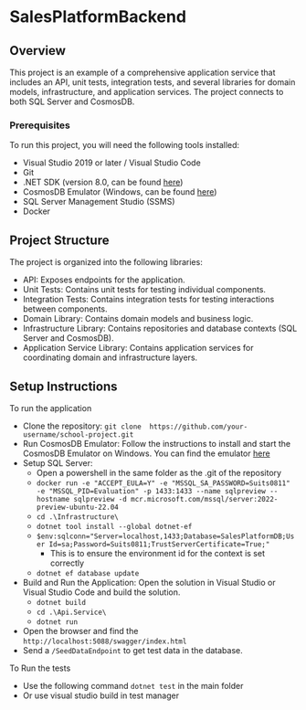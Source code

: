 # SalesPlatformBackend

## Overview

This project is an example of a comprehensive application service that includes an API, unit tests, integration tests, and several libraries for domain models, infrastructure, and application services. The project connects to both SQL Server and CosmosDB.

### Prerequisites
To run this project, you will need the following tools installed:
 - Visual Studio 2019 or later / Visual Studio Code
 - Git
 - .NET SDK (version 8.0, can be found [here](https://dotnet.microsoft.com/en-us/download))
 - CosmosDB Emulator (Windows, can be found [here](https://learn.microsoft.com/en-us/azure/cosmos-db/how-to-develop-emulator?tabs=windows,csharp&pivots=api-nosql))
 - SQL Server Management Studio (SSMS)
 - Docker

## Project Structure

The project is organized into the following libraries:
 - API: Exposes endpoints for the application.
 - Unit Tests: Contains unit tests for testing individual components.
 - Integration Tests: Contains integration tests for testing interactions between components.
 - Domain Library: Contains domain models and business logic.
 - Infrastructure Library: Contains repositories and database contexts (SQL Server and CosmosDB).
 - Application Service Library: Contains application services for coordinating domain and infrastructure layers.

## Setup Instructions

To run the application
 - Clone the repository:
`git clone  https://github.com/your-username/school-project.git`
 - Run CosmosDB Emulator: Follow the instructions to install and start the CosmosDB Emulator on Windows. You can find the emulator [here](https://learn.microsoft.com/en-us/azure/cosmos-db/how-to-develop-emulator?tabs=windows,csharp&pivots=api-nosql#tabpanel_1_windows)
 - Setup SQL Server:
	 - Open a powershell in the same folder as the .git of the repository
	 -  `docker run -e "ACCEPT_EULA=Y" -e "MSSQL_SA_PASSWORD=Suits0811" -e "MSSQL_PID=Evaluation" -p 1433:1433 --name sqlpreview --hostname sqlpreview -d mcr.microsoft.com/mssql/server:2022-preview-ubuntu-22.04`
	 - `cd .\Infrastructure\`
	 - `dotnet tool install --global dotnet-ef`
	 - `$env:sqlconn="Server=localhost,1433;Database=SalesPlatformDB;User Id=sa;Password=Suits0811;TrustServerCertificate=True;"`
		 - This is to ensure the environment id for the context is set correctly
	 - `dotnet ef database update`
 - Build and Run the Application: Open the solution in Visual Studio or Visual Studio Code and build the solution.
	 - `dotnet build`
	 - `cd .\Api.Service\`
	 - `dotnet run`
 - Open the browser and find the `http://localhost:5088/swagger/index.html`
 - Send a `/SeedDataEndpoint` to get test data in the database.

To Run the tests
- Use the following command `dotnet test` in the main folder
- Or use visual studio build in test manager
